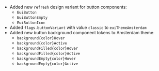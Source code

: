 - Added new `refresh` design variant for button components:
  - `EuiButton`
  - `EuiButtonEmpty`
  - `EuiButtonIcon`
- Added `flags.buttonVariant` with value `classic` to `euiThemeAmsterdam`
- Added new button background component tokens to Amsterdam theme:
  - `background{color}Hover`
  - `background{color}Active`
  - `backgroundFilled{color}Hover`
  - `backgroundFilled{color}Active`
  - `backgroundEmpty{color}Hover`
  - `backgroundEmpty{color}Active`

